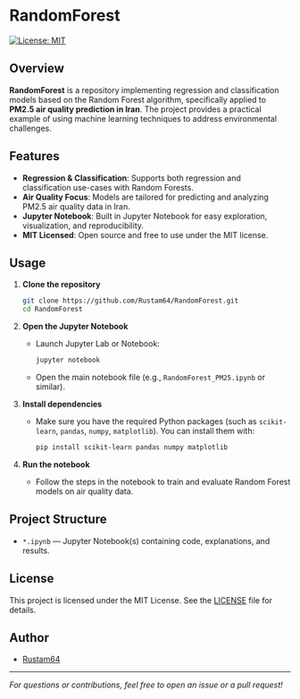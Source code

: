 # RandomForest

[![License: MIT](https://img.shields.io/badge/License-MIT-yellow.svg)](https://opensource.org/licenses/MIT)

## Overview

**RandomForest** is a repository implementing regression and classification models based on the Random Forest algorithm, specifically applied to **PM2.5 air quality prediction in Iran**. The project provides a practical example of using machine learning techniques to address environmental challenges.

## Features

- **Regression & Classification**: Supports both regression and classification use-cases with Random Forests.
- **Air Quality Focus**: Models are tailored for predicting and analyzing PM2.5 air quality data in Iran.
- **Jupyter Notebook**: Built in Jupyter Notebook for easy exploration, visualization, and reproducibility.
- **MIT Licensed**: Open source and free to use under the MIT license.

## Usage

1. **Clone the repository**
    ```bash
    git clone https://github.com/Rustam64/RandomForest.git
    cd RandomForest
    ```

2. **Open the Jupyter Notebook**
    - Launch Jupyter Lab or Notebook:
      ```bash
      jupyter notebook
      ```
    - Open the main notebook file (e.g., `RandomForest_PM25.ipynb` or similar).

3. **Install dependencies**
    - Make sure you have the required Python packages (such as `scikit-learn`, `pandas`, `numpy`, `matplotlib`). You can install them with:
      ```bash
      pip install scikit-learn pandas numpy matplotlib
      ```

4. **Run the notebook**
    - Follow the steps in the notebook to train and evaluate Random Forest models on air quality data.

## Project Structure

- `*.ipynb` — Jupyter Notebook(s) containing code, explanations, and results.

## License

This project is licensed under the MIT License. See the [LICENSE](LICENSE) file for details.

## Author

- [Rustam64](https://github.com/Rustam64)

---

*For questions or contributions, feel free to open an issue or a pull request!*
